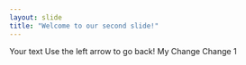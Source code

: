 ```yaml
---
layout: slide
title: "Welcome to our second slide!"
---
```

Your text
Use the left arrow to go back!
My Change
Change 1
